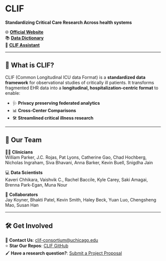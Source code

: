 # CLIF 
**Standardizing Critical Care Research Across health systems**  

🌐 [**Official Website**](https://clif-consortium.github.io/website/)  
📚 [**Data Dictionary**](https://clif-consortium.github.io/website/data-dictionary/data-dictionary-2.0.0.html)  
🤖 [**CLIF Assistant**](https://chatgpt.com/g/g-h1nk6d3eR-clif-assistant)

---

## 🚀 **What is CLIF?**  
CLIF (Common Longitudinal ICU data Format) is a **standardized data framework** for observational studies of critically ill patients. It transforms fragmented EHR data into a **longitudinal, hospitalization-centric format** to enable:  
- 🩺 **Privacy preserving federated analytics**  
- 📊 **Cross-Center Comparisons**  
- 🛠️ **Streamlined critical illness research**  

---

## 🤝 **Our Team**  

👨‍⚕️ **Clinicians**  
William Parker, J.C. Rojas, Pat Lyons, Catherine Gao, Chad Hochberg, Nicholas Ingraham, Siva Bhavani, Anna Barker, Kevin Buell, Snigdha Jain 

💻 **Data Scientists**  
Kaveri Chhikara, Vaishvik C., Rachel Baccile, Kyle Carey, Saki Amagai, Brenna Park-Egan, Muna Nour  

🌟 **Collaborators**  
Jay Koyner, Bhakti Patel, Kevin Smith, Haley Beck, Yuan Luo, Chengsheng Mao, Susan Han  

---

## 🛠️ **Get Involved**  
📧 **Contact Us**: clif-consortium@uchicago.edu  
⭐ **Star Our Repos**: [CLIF GitHub](https://github.com/clif-consortium/CLIF)  
🖌️ **Have a research question?**: [Submit a Project Proposal](https://redcap.uchicago.edu/surveys/?s=7FMNPWTXKP3P3ANW)

